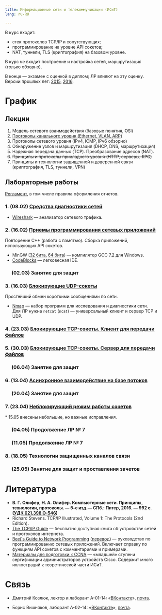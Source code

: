 ```yaml
---
title: Информационные сети и телекоммуникации (ИСиТ)
lang: ru-RU

---
```


В курс входит:

- стек протоколов TCP/IP и сопутствующих;
- программирование на уровне API сокетов;
- NAT, туннели, TLS (криптография) на базовом уровне.

В курс *не* входит построение и настройка сетей, маршрутизация (только обзорно).

В конце — экзамен с оценкой в диплом; ЛР влияют на эту оценку.
Версии прошлых лет: [2015](15), [2016](16).


# График

## Лекции

1. Модель сетевого взаимодействия (базовые понятия, OSI)
2. [Протоколы канального уровня (Ethernet, VLAN, ARP)](lecture/02-layer2)
3. Протоколы сетевого уровня (IPv4, ICMP, IPv6 обзорно)
4. Обнаружение узлов и маршрутизация (DHCP, DNS, маршрутизация)
5. Надежная передача данных (TCP). Преобразование адресов (NAT).
6. ~~Принципы и протоколы прикладного уровня (HTTP, серверы, RPC)~~
7. Принципы и технологии защищенной и доверенной связи
    (криптография, TLS, туннели, VPN)


## Лабораторные работы

[Регламент](rules.html), в том числе правила оформления отчетов.

### 1. (08.02) [Средства диагностики сетей](lab01-tools.html)

- [Wireshark](https://www.wireshark.org/#download) —
    анализатор сетевого трафика.


### 2. (16.02) [Приемы программирования сетевых приложений](lab02-api.html)

Повторение C++ (работа с памятью).  Сборка приложений, использующих API сокетов.

- MinGW ([32 бита][gcc32], [64 бита][gcc64]) — компилятор GCC 7.2 для Windows.
- [CodeBlocks](http://www.codeblocks.org/downloads/26) — легковесная IDE.

[gcc32]: https://sourceforge.net/projects/mingw-w64/files/Toolchains%20targetting%20Win32/Personal%20Builds/mingw-builds/7.2.0/threads-posix/sjlj/i686-7.2.0-release-posix-sjlj-rt_v5-rev1.7z
[gcc64]: https://sourceforge.net/projects/mingw-w64/files/Toolchains%20targetting%20Win64/Personal%20Builds/mingw-builds/7.2.0/threads-posix/sjlj/x86_64-7.2.0-release-posix-sjlj-rt_v5-rev1.7z


###   (02.03) Занятие для защит


### 3. (16.03) [Блокирующие UDP-сокеты](lab/03-udp)

Простейший обмен короткими сообщениями по сети.

- [Nmap](https://nmap.org/) —
    набор программ для исследования и диагностики сети.
    Для ЛР нужна `netcat` (`ncat`) — универсальный клиент и сервер TCP и UDP.


### 4. (23.03) [Блокирующие TCP-сокеты.  Клиент для передачи файлов](lab/04-tcp-client)


### 5. (30.03) [Блокирующие TCP-сокеты.  Сервер для передачи файлов](lab/05-tcp-server)


###   (06.04) Занятие для защит


### 6. (13.04) [Асинхронное взаимодействие на базе потоков](lab/06-threaded-server)


###   (20.04) Занятие для защит


### 7. (23.04) [Неблокирующий режим работы сокетов](lab/07-nonblocking-server)

<div class="alert">
* 15.05 внесены небольшие, но важные исправления.
</div>

###   (04.05) Продолжение ЛР № 7

###   (11.05) Продолжение ЛР № 7

### 8. (18.05) Технологии защищенных каналов связи

###   (25.05) Занятие для защит и проставления зачетов


# Литература

- **В. Г. Олифер, Н. А. Олифер. Компьютерные сети. Принципы, технологии,
    протоколы. — 5-е изд.— СПб.: Питер, 2016. — 992 с.
    ([УДК 621.398 О-546][ntb])**
- Richard Stevens. TCP/IP Illustrated, Volume 1: The Protocols (2nd Edition).
- [The TCP/IP Guide](http://www.tcpipguide.com) —
    бесплатно доступная книга об устройстве сетей и протоколов интернета.
- [Beej´s Guide to Network Programming](http://beej.us/guide/bgnet)
    ([перевод](http://masandilov.ru/network/guide_to_network_programming)) —
    руководство по программированию сетевых приложений. Включает
    справку по функциям API сокетов с комментариями и примерами.
- [Материалы для подготовки к CCNA](http://ccna.mpei.ac.ru) —
    «младшей» ступени сертификации администраторов устройств Cisco.
    Содержит много иллюстраций к теоретической части ИСиТ.

[ntb]: https://opac.mpei.ru/index.php?url=/notices/index/211074/default


# Связь

* Дмитрий Козлюк, лектор и лаборант А-01-14:
    «[ВКонтакте](https://vk.com/plushbeaver)», [почта][email/dk].

* Борис Вишняков, лаборант А-02-14:
    «[ВКонтакте](https://vk.com/zvinnyz)», [почта][email/bv].

[email/dk]: http://www.google.com/recaptcha/mailhide/d?k=01_uWea10RK7AzO-a9C2nBjg==&c=nG5zSR4276ZYxX7ItHJb_A_Lzdt787hUjxLUG5R7rwY=
[email/bv]: http://www.google.com/recaptcha/mailhide/d?k=01KLcfsSrFyXTv3zRsddFxew==&c=vtxI02xSbsmb6by9yirdMgL0fHIyAtLrG6-zn9Xmwv0=

